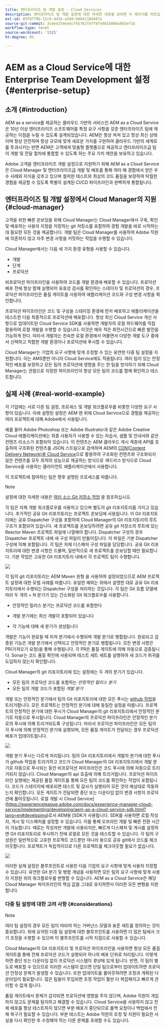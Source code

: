 ```yaml
---
title: 엔터프라이즈 팀 개발 설정 - Cloud Services
description: 엔터프라이즈 팀 개발 설정에 대한 자세한 내용을 보려면 이 페이지를 따르십시오
exl-id: 85f8779b-12cb-441b-a34d-04641184497a
source-git-commit: 3cdee254eebcf45762feff8fe081b006a803ef1b
workflow-type: tm+mt
source-wordcount: '1525'
ht-degree: 0%

---
```


# AEM as a Cloud Service에 대한 Enterprise Team Development 설정 {#enterprise-setup}

## 소개 {#introduction}

AEM as a service를 제공하는 클라우드 기반의 서비스인 AEM as a Cloud Service은 10년 이상 엔터프라이즈 소프트웨어를 특정 요구 사항을 갖춘 엔터프라이즈 팀에 제공하는 이점을 누릴 수 있도록 설계되었습니다. AEM은 항상 켜져 있고 항상 최신 상태이며 항상 안전하며 항상 규모에 맞게 새로운 가치를 구현하여 클라우드 기반의 세계로를 투과시키는 반면 AEM은 고객에게 맞춤형 플랫폼으로 제공하고 엔터프라이즈급 팀이 개발 및 전달 절차에 통합할 수 있도록 하는 주요 가치 제안을 보유하고 있습니다.

Adobe 고객을 엔터프라이즈 개발 설정으로 지원하기 위해 AEM as a Cloud Service은 Cloud Manager 및 엔터프라이즈급 개발 및 배포를 통해 여러 해 경험에서 얻은 우수 사례와 지식을 갖추고 있으며 철저한 테스트와 최상의 코드 품질을 보장하여 탁월한 경험을 제공할 수 있도록 특별히 설계된 CI/CD 파이프라인과 완벽하게 통합됩니다.

## 엔터프라이즈 팀 개발 설정에서 Cloud Manager의 지원 {#cloud-manager}

고객을 위한 빠른 온보딩을 위해 Cloud Manager는 Cloud Manager에서 구축, 확인 및 배포하는 사용자 지정을 저장하는 git 저장소를 포함하여 경험 개발을 바로 시작하는 데 필요한 모든 것을 제공합니다.
개발 팀은 Cloud Manager를 사용하여 Adobe 직원에 의존하지 않고 자주 변경 사항을 커밋하는 작업을 수행할 수 있습니다.

Cloud Manager에서는 다음 세 가지 환경 유형을 사용할 수 있습니다.

* 개발
* 단계
* 프로덕션

비프로덕션 파이프라인을 사용하여 코드를 개발 환경에 배포할 수 있습니다. 프로덕션 배포 전에 항상 함께 실행되어 유효성 검사를 확인하는 스테이지 및 프로덕션의 경우, 프로덕션 파이프라인은 품질 게이트를 사용하여 애플리케이션 코드와 구성 변경 사항을 확인합니다.

프로덕션 파이프라인은 코드 및 구성을 스테이징 환경에 먼저 배포하고 애플리케이션을 테스트한 다음 최종적으로 프로덕션에 배포합니다.
항상 최신 Cloud Service 개선 사항으로 업데이트된 Cloud Service SDK를 사용하면 개발자의 로컬 하드웨어를 직접 활용하여 로컬 개발을 수행할 수 있습니다. 이것은 매우 적은 회전시간으로 빠른 발전을 가능하게 한다. 따라서 개발자는 친숙한 로컬 환경에서 머물면서 다양한 개발 도구 중에서 선택하고 적합한 개발 환경이나 프로덕션에 푸시할 수 있습니다.

Cloud Manager는 기업의 요구 사항에 맞게 조정할 수 있는 유연한 다중 팀 설정을 지원합니다. 이는 AMS뿐만 아니라 Cloud Service에도 적용됩니다. 여러 팀이 있는 안정적인 배포를 보장하고 모든 팀의 프로덕션에 영향을 주는 한 팀을 방지하기 위해 Cloud Manager는 관점으로 지정한 파이프라인이 항상 모든 팀의 코드를 함께 확인하고 테스트합니다.


## 실제 사례 {#real-world-example}

각 기업에는 서로 다른 팀 설정, 프로세스 및 개발 워크플로우를 비롯한 다양한 요구 사항이 있습니다. 아래 설명된 설정은 AEM 맨 위에 Cloud Service으로 경험을 제공하는 여러 프로젝트에 대해 Adobe에서 사용됩니다.

예를 들어 Adobe Photoshop 또는 Adobe Illustrator과 같은 Adobe Creative Cloud 애플리케이션에는 최종 사용자가 사용할 수 있는 자습서, 샘플 및 안내서와 같은 컨텐츠 리소스가 포함되어 있습니다. 이 컨텐츠는 AEM 클라우드 게시 계층에 API를 호출하여 구조화된 컨텐츠를 JSON 스트림으로 검색하며 AEM의 [CDN(Content Delivery Network)을 Cloud Service](https://experienceleague.adobe.com/docs/experience-manager-cloud-service/implementing/content-delivery/cdn.html?lang=en#content-delivery)으로 활용하여 구조화된 컨텐츠와 구조화되지 않은 컨텐츠를 모두 최적의 성능으로 제공하는 방식으로 *헤드리스* 방식으로 Cloud Service을 사용하는 클라이언트 애플리케이션에서 사용합니다.

이 프로젝트에 참여하는 팀은 향후 설명된 프로세스를 따릅니다.

>[!NOTE]
>설정에 대한 자세한 내용은 [여러 소스 Git 저장소 작업](https://experienceleague.adobe.com/docs/experience-manager-cloud-manager/using/managing-code/working-with-multiple-source-git-repos.html#managing-code) 을 참조하십시오.

각 팀은 자체 개발 워크플로우를 사용하고 있으며 별도의 git 리포지토리를 가지고 있습니다. 추가적인 공유 Git 리포지토리는 프로젝트 온보딩에 사용됩니다. 이 Git 리포지토리에는 공유 Dispatcher 구성을 포함하여 Cloud Manager의 Git 리포지토리의 루트 구조가 포함되어 있습니다. 새 프로젝트를 온보딩하려면 공유 git 저장소의 루트에 있는 Reactor Maven 프로젝트 파일에 나열해야 합니다. Dispatcher 구성의 경우 Dispatcher 프로젝트 내에 새 구성 파일이 만들어집니다. 이 파일은 기본 Dispatcher 구성에 의해 포함됩니다. 각 팀은 자체 디스패처 구성 파일을 담당합니다. 공유 Git 리포지토리에 대한 변경 사항은 드물며, 일반적으로 새 프로젝트를 온보딩할 때만 필요합니다. 기본 작업은 고유한 Git 리포지토리 내에서 각 프로젝트 팀이 수행합니다.

![](/help/implementing/cloud-manager/assets/team-setup1.png)

각 팀의 git 리포지토리는 AEM Maven 원형 을 사용하여 설정되었으므로 AEM 프로젝트 설정에 대한 모범 사례를 따릅니다. 유일한 예외는 위에서 설명한 대로 공유 Git 리포지토리에서 수행되는 Dispatcher 구성을 처리하는 것입니다.
각 팀은 Git 흐름 모델에 따라 두 개의 + N 분기가 있는 간소화된 Git 워크플로우를 사용합니다.

* 안정적인 릴리스 분기는 프로덕션 코드를 포함한다

* 개발 분기에는 최신 개발이 포함되어 있습니다

* 각 기능에 대해 새 분기가 생성됩니다


개발은 기능이 완료될 때 피쳐 분기에서 수행되며 개발 분기로 병합됩니다. 완료되고 검증된 기능은 개발 분기에서 선택되고 안정적인 분기로 병합됩니다. 모든 변경 사항은 PR(가져오기 요청)을 통해 수행됩니다. 각 PR은 품질 게이트에 의해 자동으로 검증됩니다. Sonar는 코드 품질 확인에 사용되며 테스트 세트 세트를 실행하여 새 코드가 회귀를 도입하지 않는지 확인합니다.

Cloud Manager의 git 리포지토리에 있는 설정에는 두 개의 분기가 있습니다.

* 모든 팀의 프로덕션 코드를 포함하는 *안정적인 릴리스 분기*
* 모든 팀의 개발 코드가 포함된 *개발 분기*

개발 또는 안정적인 분기에서 팀의 Git 리포지토리에 대한 모든 푸시는 [github 작업](https://experienceleague.adobe.com/docs/experience-manager-cloud-manager/using/managing-code/working-with-multiple-source-git-repos.html?lang=en#managing-code)을 트리거합니다. 모든 프로젝트는 안정적인 분기에 대해 동일한 설정을 따릅니다. 프로젝트의 안정적인 분기에 대한 푸시가 Cloud Manager의 git 리포지토리에서 안정적인 분기로 자동으로 푸시됩니다. Cloud Manager의 프로덕션 파이프라인은 안정적인 분기로의 푸시에 의해 트리거되도록 구성됩니다. 따라서 프로덕션 파이프라인은 모든 팀의 각 푸시에 의해 안정적인 분기에 실행되며, 모든 품질 게이트가 전달되는 경우 프로덕션 배포가 업데이트됩니다.

![](/help/implementing/cloud-manager/assets/team-setup2.png)

개발 분기 푸시는 다르게 처리됩니다. 팀의 Git 리포지토리에서 개발자 분기에 대한 푸시가 github 작업을 트리거하고 코드가 Cloud Manager의 Git 리포지토리에서 개발 분기로 자동으로 푸시되는 동안 비프로덕션 파이프라인은 코드 푸시에 의해 자동으로 트리거되지 않습니다. Cloud Manager의 api 호출에 의해 트리거됩니다.
프로덕션 파이프라인 실행에는 제공된 품질 게이트를 통해 모든 팀의 코드를 확인하는 작업이 포함됩니다. 코드가 스테이지에 배포되면 테스트 및 감사가 실행되어 모든 것이 예상대로 작동하는지 확인합니다. 모든 게이트가 전달되면 중단 또는 다운타임 없이 변경 사항이 프로덕션에 롤아웃됩니다.
로컬 개발 시 Cloud Service](https://experienceleague.adobe.com/docs/experience-manager-cloud-service/implementing/developing/aem-as-a-cloud-service-sdk.html?lang=en#developing)로서 AEM용 [SDK가 사용됩니다. SDK를 사용하면 로컬 작성자, 게시 및 디스패처를 설정할 수 있습니다. 이를 통해 오프라인 개발 및 빠른 전환 시간이 가능합니다. 때로는 작성자만 개발에 사용되지만, 빠르게 디스패처 및 게시를 설정하면 Git 리포지토리로 푸시하기 전에 로컬로 모든 것을 테스트할 수 있습니다. 각 팀의 구성원은 일반적으로 고유한 프로젝트 코드뿐만 아니라 용으로 공유 git에서 코드를 체크아웃합니다. 프로젝트가 독립적이므로 다른 프로젝트를 체크아웃할 필요가 없습니다.

![](/help/implementing/cloud-manager/assets/team-setup3.png)

이러한 실제 설정은 블루프린트로 사용한 다음 기업의 요구 사항에 맞게 사용자 지정할 수 있습니다. 유연한 Git 분기 및 병합 개념을 사용하면 모든 팀의 요구 사항에 맞게 사용자 지정된 위의 워크플로우를 변형할 수 있습니다. AEM as a Cloud Service은 해당 Cloud Manager 파이프라인의 핵심 값을 그대로 유지하면서 이러한 모든 변형을 지원합니다.

### 다중 팀 설정에 대한 고려 사항 {#considerations}

>[!NOTE]
>여러 팀 설정의 경우 모든 팀이 따라야 하는 거버넌스 모델과 표준 세트를 정의하는 것이 중요합니다. 위에 요약된 다중 팀 설정에 대한 블루프린트를 사용하면 더 많은 팀에서 크기 조정을 수행할 수 있으며 이 블루프린트를 시작 지점으로 사용할 수 있습니다.

Cloud Manager의 Git 리포지토리 및 프로덕션 파이프라인을 사용하면 항상 모든 품질 게이트를 통해 전체 프로덕션 코드가 실행되어 하나의 배포 단위로 처리됩니다. 이렇게 하면 중단 또는 다운타임 없이 프로덕션 시스템이 *항상*에 있게 됩니다.
반면, 각 팀이 별도로 배포할 수 있으므로 이러한 시스템이 없으면 단일 팀으로부터 업데이트하면 프로덕션 안정성 문제가 발생할 수 있습니다. 또한 업데이트를 롤아웃하려면 조정과 계획된 다운타임이 필요합니다. 많은 팀들이 투입되면 조정 작업이 훨씬 더 복잡해지고 빠르게 관리할 수 없게 됩니다.

품질 게이트에서 문제가 감지되면 프로덕션에 영향을 주지 않으며, Adobe 직원이 개입하지 않고도 문제를 탐지하고 해결할 수 있습니다. Cloud Service을 사용하지 않고 전체 배포를 항상 테스트하지 않으면 부분 배포가 중단되므로 롤백 요청이나 백업에서 전체 복구가 필요할 수 있습니다. 부분 테스트는 Adobe 직원의 조정 및 지원이 필요한 사실을 다시 확인한 후 수정해야 하는 다른 문제를 초래할 수도 있습니다.
